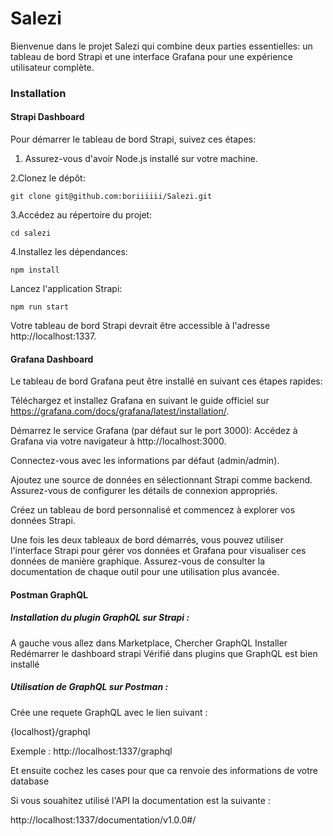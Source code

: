 # Salezi

Bienvenue dans le projet Salezi qui combine deux parties essentielles: un tableau de bord Strapi et une interface Grafana pour une expérience utilisateur complète.

### Installation

#### Strapi Dashboard
Pour démarrer le tableau de bord Strapi, suivez ces étapes:

1. Assurez-vous d'avoir Node.js installé sur votre machine.

2.Clonez le dépôt:

```
git clone git@github.com:boriiiiii/Salezi.git
```

3.Accédez au répertoire du projet:

```
cd salezi
```

4.Installez les dépendances:

```
npm install
```

Lancez l'application Strapi:

```
npm run start
```

Votre tableau de bord Strapi devrait être accessible à l'adresse http://localhost:1337.

#### Grafana Dashboard
Le tableau de bord Grafana peut être installé en suivant ces étapes rapides:

Téléchargez et installez Grafana en suivant le guide officiel sur https://grafana.com/docs/grafana/latest/installation/.

Démarrez le service Grafana (par défaut sur le port 3000):
Accédez à Grafana via votre navigateur à http://localhost:3000.

Connectez-vous avec les informations par défaut (admin/admin).

Ajoutez une source de données en sélectionnant Strapi comme backend. Assurez-vous de configurer les détails de connexion appropriés.

Créez un tableau de bord personnalisé et commencez à explorer vos données Strapi.

Une fois les deux tableaux de bord démarrés, vous pouvez utiliser l'interface Strapi pour gérer vos données et Grafana pour visualiser ces données de manière graphique. Assurez-vous de consulter la documentation de chaque outil pour une utilisation plus avancée.

#### Postman GraphQL

##### Installation du plugin GraphQL sur Strapi :

A gauche vous allez dans Marketplace,
Chercher GraphQL
Installer
Redémarrer le dashboard strapi
Vérifié dans plugins que GraphQL est bien installé

##### Utilisation de GraphQL sur Postman :

Crée une requete GraphQL avec le lien suivant :

{localhost}/graphql

Exemple :
http://localhost:1337/graphql

Et ensuite cochez les cases pour que ca renvoie des informations de votre database

Si vous souahitez utilisé l'API la documentation est la suivante :

http://localhost:1337/documentation/v1.0.0#/



